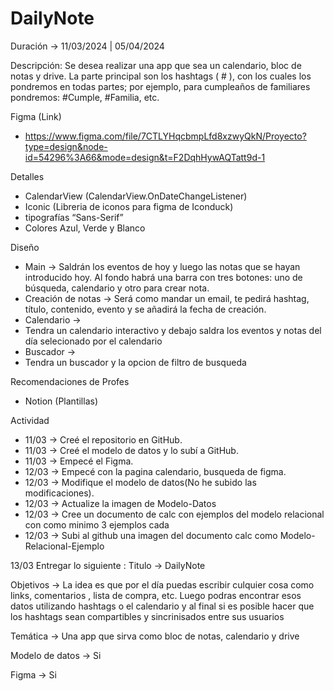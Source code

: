# DailyNote
Duración -> 11/03/2024 | 05/04/2024


Descripción:
Se desea realizar una app que sea un calendario, bloc de notas y drive.
La parte principal son los hashtags ( # ), con los cuales los pondremos en todas partes; por ejemplo, para cumpleaños de familiares pondremos: #Cumple, #Familia, etc.



Figma (Link) 
- https://www.figma.com/file/7CTLYHqcbmpLfd8xzwyQkN/Proyecto?type=design&node-id=54296%3A66&mode=design&t=F2DqhHywAQTatt9d-1

 
Detalles
 - CalendarView (CalendarView.OnDateChangeListener)
 - Iconic (Libreria de iconos para figma de Iconduck)
 - tipografías “Sans-Serif”
 - Colores Azul, Verde y Blanco


Diseño
- Main ->
Saldrán los eventos de hoy y luego las notas que se hayan introducido hoy. Al fondo habrá una barra con tres botones: uno de búsqueda, calendario y otro para crear nota.
- Creación de notas ->
Será como mandar un email, te pedirá hashtag, título, contenido, evento y se añadirá la fecha de creación.
- Calendario ->
- Tendra un calendario interactivo y debajo saldra los eventos y notas del día selecionado por el calendario 
- Buscador ->
- Tendra un buscador y la opcion de filtro de busqueda


Recomendaciones de Profes
- Notion (Plantillas)


Actividad
- 11/03 -> Creé el repositorio en GitHub.
- 11/03 -> Creé el modelo de datos y lo subí a GitHub.
- 11/03 -> Empecé el Figma.
- 12/03 -> Empecé con la pagina calendario, busqueda de figma.
- 12/03 -> Modifique el modelo de datos(No he subido las modificaciones).
- 12/03 -> Actualize la imagen de Modelo-Datos
- 12/03 -> Cree un documento de calc con ejemplos del modelo relacional con como minimo 3 ejemplos cada
- 12/03 -> Subi al github una imagen del documento calc como Modelo-Relacional-Ejemplo



13/03 Entregar lo siguiente :
Titulo -> DailyNote

Objetivos -> La idea es que por el día puedas escribir culquier cosa como links, comentarios , lista de compra, etc. Luego podras encontrar esos datos utilizando hashtags o el calendario y al final si es posible hacer que los hashtags sean compartibles y sincrinisados entre sus usuarios

Temática -> Una app que sirva como bloc de notas, calendario y drive

Modelo de datos -> Si

Figma -> Si
